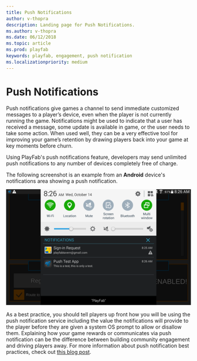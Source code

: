 ```yaml
---
title: Push Notifications
author: v-thopra
description: Landing page for Push Notifications.
ms.author: v-thopra
ms.date: 06/12/2018
ms.topic: article
ms.prod: playfab
keywords: playfab, engagement, push notification
ms.localizationpriority: medium
---
```


# Push Notifications
Push notifications give games a channel to send immediate customized messages to a player’s device, even when the player is not currently running the game. Notifications might be used to indicate that a user has received a message, some update is available in game, or the user needs to take some action. When used well, they can be a very effective tool for improving your game’s retention by drawing players back into your game at key moments before churn. 

Using PlayFab's push notifications feature, developers may send unlimited push notifications to any number of devices completely free of charge. 

The following screenshot is an example from an **Android** device's notifications area showing a push notification.

![Android device - Notifications screen](../media/tutorials/android-notifications-screen.png)  

As a best practice, you should tell players up front how you will be using the push notification service including the value the notifications will provide to the player before they are given a system OS prompt to allow or disallow them. Explaining how your game rewards or communicates via push notification can be the difference between building community engagement and driving players away. For more information about push notification best practices, check out [this blog post](https://blog.playfab.com/blog/push-it-real-good-how-get-players-say-yes-push-notifications/).
